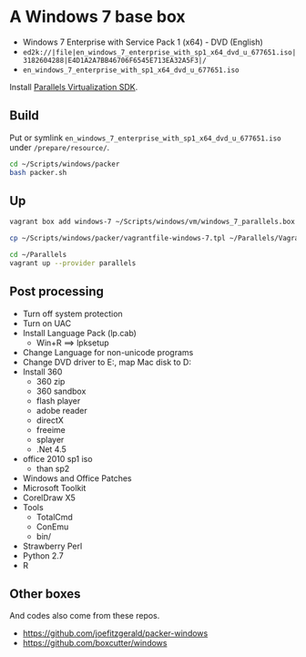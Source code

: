 # A Windows 7 base box

* Windows 7 Enterprise with Service Pack 1 (x64) - DVD (English)
* `ed2k://|file|en_windows_7_enterprise_with_sp1_x64_dvd_u_677651.iso|3182604288|E4D1A2A7BB46706F6545E713EA32A5F3|/`
* `en_windows_7_enterprise_with_sp1_x64_dvd_u_677651.iso`

Install
[Parallels Virtualization SDK](http://www.parallels.com/download/pvsdk/).

## Build

Put or symlink `en_windows_7_enterprise_with_sp1_x64_dvd_u_677651.iso` under `/prepare/resource/`.

```bash
cd ~/Scripts/windows/packer
bash packer.sh
```

## Up

```bash
vagrant box add windows-7 ~/Scripts/windows/vm/windows_7_parallels.box --force

cp ~/Scripts/windows/packer/vagrantfile-windows-7.tpl ~/Parallels/Vagrantfile

cd ~/Parallels
vagrant up --provider parallels
```

## Post processing

* Turn off system protection
* Turn on UAC
* Install Language Pack (lp.cab)
    * Win+R ==> lpksetup
* Change Language for non-unicode programs
* Change DVD driver to E:, map Mac disk to D:
* Install 360
    * 360 zip
    * 360 sandbox
    * flash player
    * adobe reader
    * directX
    * freeime
    * splayer
    * .Net 4.5
* office 2010 sp1 iso
    * than sp2
* Windows and Office Patches
* Microsoft Toolkit
* CorelDraw X5
* Tools
    * TotalCmd
    * ConEmu
    * bin/
* Strawberry Perl
* Python 2.7
* R

## Other boxes

And codes also come from these repos.

* https://github.com/joefitzgerald/packer-windows
* https://github.com/boxcutter/windows
